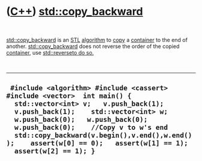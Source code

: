 



 

 

 

 

 

([C++](Cpp.md)) [std::copy\_backward](CppCopy_backward.md)
============================================================

 

[std::copy\_backward](CppCopy_backward.md) is an [STL](CppStl.md)
[algorithm](CppAlgorithm.md) to [copy](CppCopy.md) a
[container](CppContainer.md) to the end of another.
[std::copy\_backward](CppCopy_backward.md) does not reverse the order
of the copied [container](CppContainer.md), use
[std::reverse](CppReverse.md)[to do so.]()

 

  -------------------------------------------------------------------------------------------------------------------------------------------------------------------------------------------------------------------------------------------------------------------------------------------------------------------------------------------------------------
  ` #include <algorithm> #include <cassert> #include <vector>  int main() {   std::vector<int> v;   v.push_back(1);   v.push_back(1);    std::vector<int> w;   w.push_back(0);   w.push_back(0);   w.push_back(0);    //Copy v to w's end   std::copy_backward(v.begin(),v.end(),w.end());    assert(w[0] == 0);   assert(w[1] == 1);   assert(w[2] == 1); }`
  -------------------------------------------------------------------------------------------------------------------------------------------------------------------------------------------------------------------------------------------------------------------------------------------------------------------------------------------------------------

 

 

 

 

 





 




